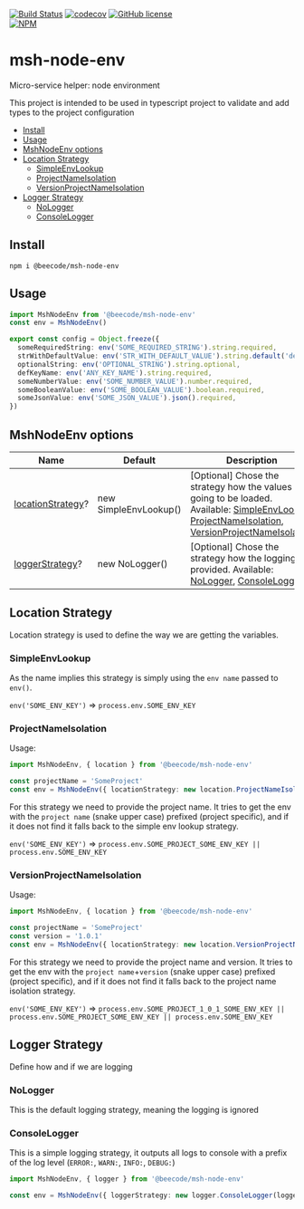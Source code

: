 [![Build Status](https://beecode.semaphoreci.com/badges/msh-node-env/branches/main.svg?style=shields)](https://beecode.semaphoreci.com/projects/msh-node-env)
[![codecov](https://codecov.io/gh/beecode-rs/msh-node-env/branch/main/graph/badge.svg)](https://codecov.io/gh/beecode-rs/msh-node-env)
[![GitHub license](https://img.shields.io/github/license/beecode-rs/msh-node-env)](https://github.com/beecode-rs/msh-node-env/blob/main/LICENSE)  
[![NPM](https://nodei.co/npm/@beecode/msh-node-env.png)](https://npmjs.org/package/@beecode/msh-node-env)

# msh-node-env

Micro-service helper: node environment

This project is intended to be used in typescript project to validate and add types to the project configuration

<!-- toc -->

- [Install](#install)
- [Usage](#usage)
- [MshNodeEnv options](#mshnodeenv-options)
- [Location Strategy](#location-strategy)
  * [SimpleEnvLookup](#simpleenvlookup)
  * [ProjectNameIsolation](#projectnameisolation)
  * [VersionProjectNameIsolation](#versionprojectnameisolation)
- [Logger Strategy](#logger-strategy)
  * [NoLogger](#nologger)
  * [ConsoleLogger](#consolelogger)

<!-- tocstop -->

## Install

`npm i @beecode/msh-node-env`

## Usage

```typescript
import MshNodeEnv from '@beecode/msh-node-env'
const env = MshNodeEnv()

export const config = Object.freeze({
  someRequiredString: env('SOME_REQUIRED_STRING').string.required,
  strWithDefaultValue: env('STR_WITH_DEFAULT_VALUE').string.default('default-value').required,
  optionalString: env('OPTIONAL_STRING').string.optional,
  defKeyName: env('ANY_KEY_NAME').string.required,
  someNumberValue: env('SOME_NUMBER_VALUE').number.required,
  someBooleanValue: env('SOME_BOOLEAN_VALUE').boolean.required,
  someJsonValue: env('SOME_JSON_VALUE').json().required,
})
```

## MshNodeEnv options

| Name                                   | Default               | Description                                                                                                                                                                                   |
| -------------------------------------- | --------------------- | --------------------------------------------------------------------------------------------------------------------------------------------------------------------------------------------- |
| [locationStrategy](#location-strategy)? | new SimpleEnvLookup() | [Optional] Chose the strategy how the values are going to be loaded. Available: [SimpleEnvLookup](#simpleenvlookup), [ProjectNameIsolation](#projectnameisolation), [VersionProjectNameIsolation](#versionprojectnameisolation) |
| [loggerStrategy](#logger-strategy)?     | new NoLogger()        | [Optional] Chose the strategy how the logging is provided. Available: [NoLogger](#nologger), [ConsoleLogger](#consolelogger)                                                                                                 |

##

## Location Strategy

Location strategy is used to define the way we are getting the variables.

### SimpleEnvLookup

As the name implies this strategy is simply using the `env name` passed to `env()`.

`env('SOME_ENV_KEY')` => `process.env.SOME_ENV_KEY`

### ProjectNameIsolation

Usage:

```typescript
import MshNodeEnv, { location } from '@beecode/msh-node-env'

const projectName = 'SomeProject'
const env = MshNodeEnv({ locationStrategy: new location.ProjectNameIsolation(projectName) })
```

For this strategy we need to provide the project name. It tries to get the env with the `project name` (snake upper case) prefixed (project specific), and if it does not find it falls back to the simple env lookup strategy.

`env('SOME_ENV_KEY')` => `process.env.SOME_PROJECT_SOME_ENV_KEY || process.env.SOME_ENV_KEY`

### VersionProjectNameIsolation

Usage:

```typescript
import MshNodeEnv, { location } from '@beecode/msh-node-env'

const projectName = 'SomeProject'
const version = '1.0.1'
const env = MshNodeEnv({ locationStrategy: new location.VersionProjectNameIsolation(projectName, version) })
```

For this strategy we need to provide the project name and version. It tries to get the env with the `project name`+`version` (snake upper case) prefixed (project specific), and if it does not find it falls back to the project name isolation strategy.

`env('SOME_ENV_KEY')` => `process.env.SOME_PROJECT_1_0_1_SOME_ENV_KEY || process.env.SOME_PROJECT_SOME_ENV_KEY || process.env.SOME_ENV_KEY`

## Logger Strategy

Define how and if we are logging

### NoLogger

This is the default logging strategy, meaning the logging is ignored

### ConsoleLogger

This is a simple logging strategy, it outputs all logs to console with a prefix of the log level (`ERROR:`, `WARN:`, `INFO:`, `DEBUG:`)

```typescript
import MshNodeEnv, { logger } from '@beecode/msh-node-env'

const env = MshNodeEnv({ loggerStrategy: new logger.ConsoleLogger(logger.LogLevel.INFO) })
```
